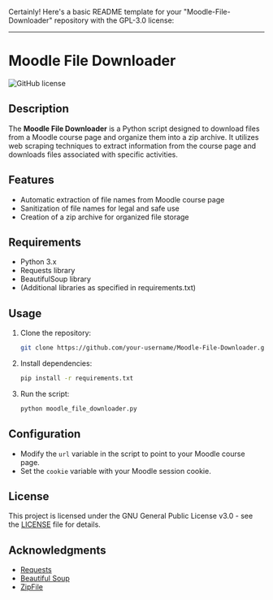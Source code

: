 Certainly! Here's a basic README template for your "Moodle-File-Downloader" repository with the GPL-3.0 license:

---

# Moodle File Downloader

![GitHub license](https://img.shields.io/badge/license-GPL--3.0-blue.svg)

## Description

The **Moodle File Downloader** is a Python script designed to download files from a Moodle course page and organize them into a zip archive. It utilizes web scraping techniques to extract information from the course page and downloads files associated with specific activities.

## Features

- Automatic extraction of file names from Moodle course page
- Sanitization of file names for legal and safe use
- Creation of a zip archive for organized file storage

## Requirements

- Python 3.x
- Requests library
- BeautifulSoup library
- (Additional libraries as specified in requirements.txt)

## Usage

1. Clone the repository:

   ```bash
   git clone https://github.com/your-username/Moodle-File-Downloader.git
   ```

2. Install dependencies:

   ```bash
   pip install -r requirements.txt
   ```

3. Run the script:

   ```bash
   python moodle_file_downloader.py
   ```

## Configuration

- Modify the `url` variable in the script to point to your Moodle course page.
- Set the `cookie` variable with your Moodle session cookie.

## License

This project is licensed under the GNU General Public License v3.0 - see the [LICENSE](LICENSE) file for details.

## Acknowledgments

- [Requests](https://docs.python-requests.org/en/latest/)
- [Beautiful Soup](https://www.crummy.com/software/BeautifulSoup/)
- [ZipFile](https://docs.python.org/3/library/zipfile.html)
